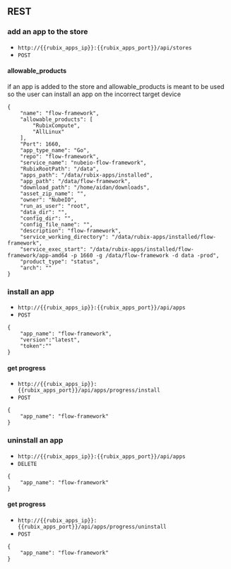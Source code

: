 ## REST

### add an app to the store

- `http://{{rubix_apps_ip}}:{{rubix_apps_port}}/api/stores`
- `POST`

#### allowable_products

if an app is added to the store and allowable_products is meant to be used so the user can install an app on the
incorrect target device

```
{
    "name": "flow-framework",
    "allowable_products": [
        "RubixCompute",
        "AllLinux"
    ],
    "Port": 1660,
    "app_type_name": "Go",
    "repo": "flow-framework",
    "service_name": "nubeio-flow-framework",
    "RubixRootPath": "/data",
    "apps_path": "/data/rubix-apps/installed",
    "app_path": "/data/flow-framework",
    "download_path": "/home/aidan/downloads",
    "asset_zip_name": "",
    "owner": "NubeIO",
    "run_as_user": "root",
    "data_dir": "",
    "config_dir": "",
    "config_file_name": "",
    "description": "flow-framework",
    "service_working_directory": "/data/rubix-apps/installed/flow-framework",
    "service_exec_start": "/data/rubix-apps/installed/flow-framework/app-amd64 -p 1660 -g /data/flow-framework -d data -prod",
    "product_type": "status",
    "arch": ""
}

```

### install an app

- `http://{{rubix_apps_ip}}:{{rubix_apps_port}}/api/apps`
- `POST`

```
{
    "app_name": "flow-framework",
    "version":"latest",
    "token":""
}
```

#### get progress

- `http://{{rubix_apps_ip}}:{{rubix_apps_port}}/api/apps/progress/install`
- `POST`

```
{
    "app_name": "flow-framework"
}
```

### uninstall an app

- `http://{{rubix_apps_ip}}:{{rubix_apps_port}}/api/apps`
- `DELETE`

```
{
    "app_name": "flow-framework"
}
```

#### get progress

- `http://{{rubix_apps_ip}}:{{rubix_apps_port}}/api/apps/progress/uninstall`
- `POST`

```
{
    "app_name": "flow-framework"
}
```